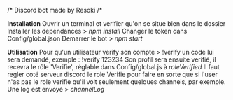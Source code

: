 /* Discord bot made by Resoki /*

**Installation**
Ouvrir un terminal et verifier qu'on se situe bien dans le dossier 
Installer les dependances > *npm install*
Changer le token dans Config/global.json
Demarrer le bot > *npm start*

**Utilisation**
Pour qu'un utilisateur verify son compte > !verify
un code lui sera demandé, exemple :  !verify 123234
Son profil sera ensuite verifié, il recevra le rôle 'Verifie', réglable dans Config/global.js à *roleVerified*
Il faut regler coté serveur discord le role Verifie pour faire en sorte que si l'user n'as pas le role verifie qu'il voit seulement quelques channels, par exemple.
Une log est envoyé > *channelLog*
